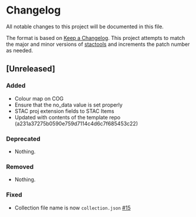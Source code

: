 # Changelog

All notable changes to this project will be documented in this file.

The format is based on [Keep a Changelog](https://keepachangelog.com/en/1.0.0/). This project attempts to match the major and minor versions of [stactools](https://github.com/stac-utils/stactools) and increments the patch number as needed.

## [Unreleased]

### Added

- Colour map on COG
- Ensure that the no_data value is set properly
- STAC proj extension fields to STAC Items
- Updated with contents of the template repo (a231a37275b0590e759d7114c4d6c7f685453c22)

### Deprecated

- Nothing.

### Removed

- Nothing.

### Fixed

- Collection file name is now `collection.json` [#15](https://github.com/stactools-packages/nrcan-landcover/pull/15)
